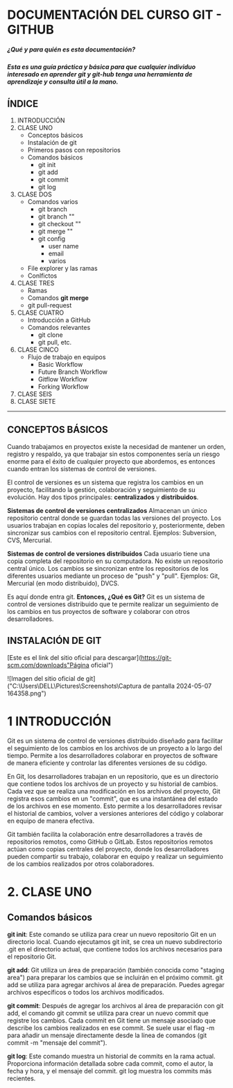 # **DOCUMENTACIÓN DEL CURSO GIT - GITHUB**
##### ¿Qué y para quién es esta documentación?
##### Esta es una guía práctica y **básica** para que cualquier individuo interesado en aprender git y git-hub tenga una herramienta de aprendizaje y consulta útil a la mano. 
## ÍNDICE
1. INTRODUCCIÓN 
2. CLASE UNO
    - Conceptos básicos
    - Instalación de git
    - Primeros pasos con repositorios
    - Comandos básicos
      - git init
      - git add
      - git commit
      - git log
3. CLASE DOS
    - Comandos varios
      - git branch
      - git branch ""
      - git checkout ""
      - git merge ""
      - git config
        - user name
        - email
        - varios
    - File explorer y las ramas
    - Conlfictos
4. CLASE TRES
    - Ramas
    - Comandos **git merge**
    - git pull-request
5. CLASE CUATRO
    - Introducción a GitHub
    - Comandos relevantes
      - git clone
      - git pull, etc.
6. CLASE CINCO
    - Flujo de trabajo en equipos
      - Basic Workflow
      - Future Branch Workflow
      - Gitflow Workflow
      - Forking Workflow
7. CLASE SEIS
8. CLASE SIETE

___

## CONCEPTOS BÁSICOS
Cuando trabajamos en proyectos existe la necesidad de mantener un orden, registro y respaldo, ya que trabajar sin estos componentes sería un riesgo enorme para el éxito de cualquier proyecto que abordemos, es entonces cuando entran los sistemas de control de versiones.

El control de versiones es un sistema que registra los cambios en un proyecto, facilitando la gestión, colaboración y seguimiento de su evolución.
 Hay dos tipos principales: **centralizados** y **distribuidos**. 
 
 **Sistemas de control de versiones centralizados**
Almacenan un único repositorio central donde se guardan todas las versiones del proyecto.
Los usuarios trabajan en copias locales del repositorio y, posteriormente, deben sincronizar sus cambios con el repositorio central.
Ejemplos: Subversion, CVS, Mercurial.

**Sistemas de control de versiones distribuidos**
Cada usuario tiene una copia completa del repositorio en su computadora.
No existe un repositorio central único.
Los cambios se sincronizan entre los repositorios de los diferentes usuarios mediante un proceso de "push" y "pull".
Ejemplos: Git, Mercurial (en modo distribuido), DVCS.

Es aquí donde entra git.
**Entonces, ¿Qué es Git?**
Git es un sistema de control de versiones distribuido que te permite realizar un seguimiento de los cambios en tus proyectos de software y colaborar con otros desarrolladores.

## INSTALACIÓN DE GIT
[Este es el link del sitio oficial para descargar](https://git-scm.com/downloads"Página oficial")

![Imagen del sitio oficial de git]("C:\Users\DELL\Pictures\Screenshots\Captura de pantalla 2024-05-07 164358.png")

# 1 INTRODUCCIÓN

Git es un sistema de control de versiones distribuido diseñado para facilitar el seguimiento de los cambios en los archivos de un proyecto a lo largo del tiempo. Permite a los desarrolladores colaborar en proyectos de software de manera eficiente y controlar las diferentes versiones de su código.

En Git, los desarrolladores trabajan en un repositorio, que es un directorio que contiene todos los archivos de un proyecto y su historial de cambios. Cada vez que se realiza una modificación en los archivos del proyecto, Git registra esos cambios en un "commit", que es una instantánea del estado de los archivos en ese momento. Esto permite a los desarrolladores revisar el historial de cambios, volver a versiones anteriores del código y colaborar en equipo de manera efectiva.

Git también facilita la colaboración entre desarrolladores a través de repositorios remotos, como GitHub o GitLab. Estos repositorios remotos actúan como copias centrales del proyecto, donde los desarrolladores pueden compartir su trabajo, colaborar en equipo y realizar un seguimiento de los cambios realizados por otros colaboradores.

# 2. CLASE UNO

## Comandos básicos
**git init**: Este comando se utiliza para crear un nuevo repositorio Git en un directorio local. Cuando ejecutamos git init, se crea un nuevo subdirectorio .git en el directorio actual, que contiene todos los archivos necesarios para el repositorio Git.

**git add**: Git utiliza un área de preparación (también conocida como "staging area") para preparar los cambios que se incluirán en el próximo commit. git add se utiliza para agregar archivos al área de preparación. Puedes agregar archivos específicos o todos los archivos modificados.

**git commit**: Después de agregar los archivos al área de preparación con git add, el comando git commit se utiliza para crear un nuevo commit que registre los cambios. Cada commit en Git tiene un mensaje asociado que describe los cambios realizados en ese commit. Se suele usar el flag -m para añadir un mensaje directamente desde la línea de comandos (git commit -m "mensaje del commit").

**git log**: Este comando muestra un historial de commits en la rama actual. Proporciona información detallada sobre cada commit, como el autor, la fecha y hora, y el mensaje del commit. git log muestra los commits más recientes.
